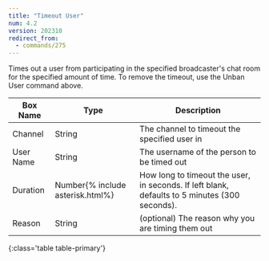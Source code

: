 ```yaml
---
title: "Timeout User"
num: 4.2
version: 202310
redirect_from:
  - commands/275
---
```


Times out a user from participating in the specified broadcaster's chat room for the specified amount of time.
To remove the timeout, use the Unban User command above.

| Box Name | Type | Description | 
|-------|--------|--------
Channel|String|The channel to timeout the specified user in
User Name|String|The username of the person to be timed out
Duration|Number{% include asterisk.html%}|How long to timeout the user, in seconds. If left blank, defaults to 5 minutes (300 seconds).
Reason|String|(optional) The reason why you are timing them out
{:class='table table-primary'}
